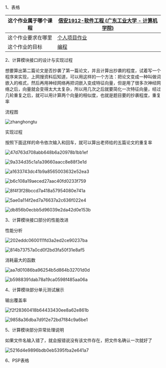 1、表格

| 这个作业属于哪个课程 | [信安1912-软件工程 (广东工业大学 - 计算机学院)](https://edu.cnblogs.com/campus/gdgy/InformationSecurity1912-Softwareengineering/) |
| -------------------- | ------------------------------------------------------------ |
| 这个作业要求在哪里   | [个人项目作业](https://edu.cnblogs.com/campus/gdgy/InformationSecurity1912-Softwareengineering/homework/12146) |
| 这个作业的目标       | [编程]()                                                     |

2、计算模块接口的设计与实现过程

想要算出第二篇论文是否抄袭了第一篇论文，并且计算出抄袭的程度，试着写一个程序来实现，上网搜资料后知道，可以用这样的一个方法：把论文变成一种叫做词嵌入的格式，然后再用神经网络再把词嵌入变成特征向量，但是用了很多次神经网络之后，向量就会变得太大太复杂，所以用几次之后就要简化一次特征向量，经过几轮重复之后，就可以用计算两个向量的相似度，也就是题目要的抄袭程度，重复率

流程图

![zhanghongtu](zhanghongtu.png)

实现过程

按照下面这样的命令依次输入和回车，就可以算出老师给的五篇论文的重复率

![47d763d708abb648b6a20978b1bb1ef](47d763d708abb648b6a20978b1bb1ef.png)

![9a334d35c1a1a39660aacc8e88f3e1d](9a334d35c1a1a39660aacc8e88f3e1d.png)

![a1633743dc41b9a8565003632e52ea3](a1633743dc41b9a8565003632e52ea3.png)

![b6c108a19aeced27aac40fd0233f759](b6c108a19aeced27aac40fd0233f759.png)

![8f4f3f28bccd7a418a57954080e741a](8f4f3f28bccd7a418a57954080e741a.png)

![5ae0a114f2ed7a76637a2c636f022e4](5ae0a114f2ed7a76637a2c636f022e4.png)

![db856b0ecbb5d96039e2da42d0e153b](db856b0ecbb5d96039e2da42d0e153b.png)

3、计算模块接口部分的性能改进

性能分析

![202eddc0600111fd3a2ed2ce90237ba](202eddc0600111fd3a2ed2ce90237ba.png)

![814b73757a0cd0f2bd3fa50f31e8af5](814b73757a0cd0f2bd3fa50f31e8af5.png)

消耗最大的函数

![aa7d01086ba96254b5d864b32701d0d](aa7d01086ba96254b5d864b32701d0d.png)

![b5988391dab78a19ca0598f485aa06a](b5988391dab78a19ca0598f485aa06a.png)

4、计算模块部分单元测试展示

输出覆盖率

![f2f28360418b64433430ee8a62e861b](f2f28360418b64433430ee8a62e861b.png)

![9858a36dba7d912e72bd7f84c9a6be1](9858a36dba7d912e72bd7f84c9a6be1.png)

5、计算模块部分异常处理说明

如果文件名输入错了，就会报错说没有该文件存在，把文件名确认一次就好了

![5216d4e9896bdb0eb5395fba2e641a7](5216d4e9896bdb0eb5395fba2e641a7.png)

6、PSP表格

